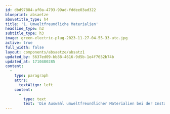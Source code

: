 ```yaml
---
id: dbd97884-af0a-4793-99ad-fddee03ad322
blueprint: absaetze
abovetitle_type: h4
title: '1. Umweltfreundliche Materialien'
headline_type: h3
subtitle_type: h3
image: green-electric-plug-2023-11-27-04-55-33-utc.jpg
active: true
full_width: false
layout: components/absaetze/absatz1
updated_by: 5637ed09-bb88-4616-9d5b-1e4f7652b74b
updated_at: 1710480285
content:
  -
    type: paragraph
    attrs:
      textAlign: left
    content:
      -
        type: text
        text: 'Die Auswahl umweltfreundlicher Materialien bei der Installation ist für uns selbstverständlich. Wir setzen auf nachhaltige Ressourcen, um sicherzustellen, dass die Ladestationen nicht nur in der Nutzung, sondern auch in ihrer Produktion einen positiven Beitrag leisten.'
---
```

